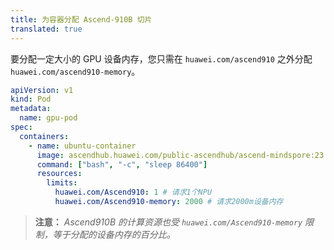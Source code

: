 ```yaml
---
title: 为容器分配 Ascend-910B 切片
translated: true
---
```


要分配一定大小的 GPU 设备内存，您只需在 `huawei.com/ascend910` 之外分配 `huawei.com/ascend910-memory`。

```yaml
apiVersion: v1
kind: Pod
metadata:
  name: gpu-pod
spec:
  containers:
    - name: ubuntu-container
      image: ascendhub.huawei.com/public-ascendhub/ascend-mindspore:23.0.RC3-centos7
      command: ["bash", "-c", "sleep 86400"]
      resources:
        limits:
          huawei.com/Ascend910: 1 # 请求1个NPU
          huawei.com/Ascend910-memory: 2000 # 请求2000m设备内存
```

> **注意：** *Ascend910B 的计算资源也受 `huawei.com/Ascend910-memory` 限制，等于分配的设备内存的百分比。*
